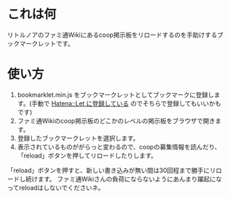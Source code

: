 # これは何
リトルノアのファミ通Wikiにあるcoop掲示板をリロードするのを手助けするブックマークレットです。

# 使い方
1. bookmarklet.min.js をブックマークレットとしてブックマークに登録します。(手動で [Hatena::Let に登録している](http://let.hatelabo.jp/mojimojikun/let/hJmfkLyF67Zv) のでそちらで登録してもいいかもです)
2. ファミ通Wikiのcoop掲示板のどこかのレベルの掲示板をブラウザで開きます。
3. 登録したブックマークレットを選択します。
4. 表示されているものががらっと変わるので、coopの募集情報を読んだり、「reload」ボタンを押してリロードしたりします。

「reload」ボタンを押すと、新しい書き込みが無い間は30回程まで勝手にリロードし続けます。
ファミ通Wikiさんの負荷にならないようにあんまり躍起になってreloadはしないでくださいネ。
